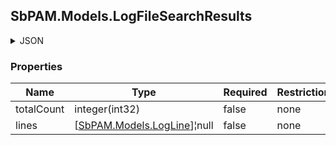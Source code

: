 
<h2 id="tocS_SbPAM.Models.LogFileSearchResults">SbPAM.Models.LogFileSearchResults</h2>

<a id="schemasbpam.models.logfilesearchresults"></a>
<a id="schema_SbPAM.Models.LogFileSearchResults"></a>
<a id="tocSsbpam.models.logfilesearchresults"></a>
<a id="tocssbpam.models.logfilesearchresults"></a>

<details><summary>JSON</summary>


```json
{
  "totalCount": 0,
  "lines": [
    {
      "timestamp": "2019-08-24T14:15:22Z",
      "status": "Debug",
      "statusString": "string",
      "lineNumber": 0,
      "logMessage": "string"
    }
  ]
}

```


</details>

### Properties

|Name|Type|Required|Restrictions|Description|
|---|---|---|---|---|
|totalCount|integer(int32)|false|none|none|
|lines|[[SbPAM.Models.LogLine](../Models/sbpam.models.logline.md)]¦null|false|none|none|


